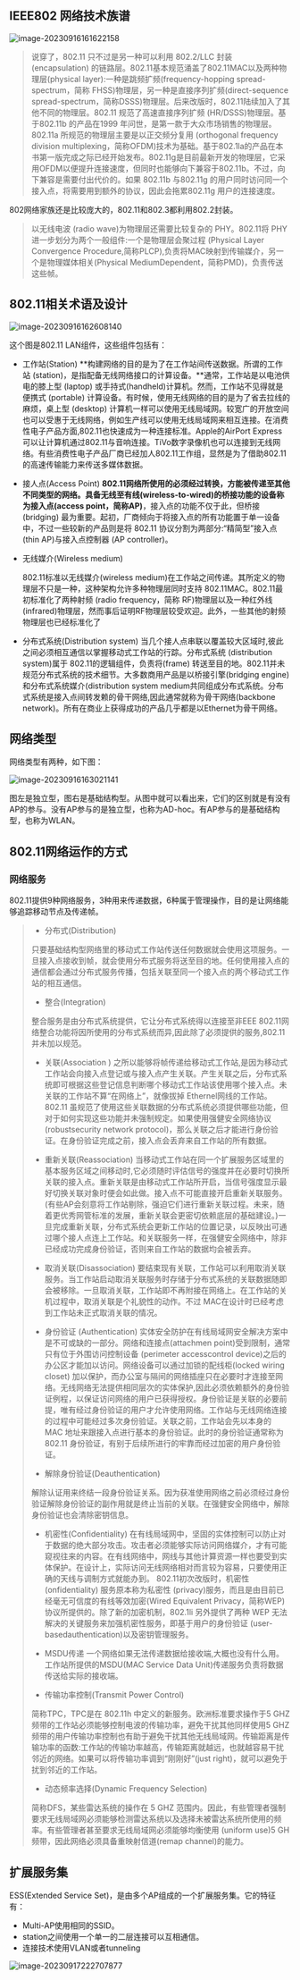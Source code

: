 

## IEEE802 网络技术族谱

![image-20230916161622158](./image/image-20230916161622158.png)

> 说穿了，802.11 只不过是另一种可以利用 802.2/LLC 封装 (encapsulation) 的链路层。802.11基本规范涌盖了802.11MAC以及两种物理层(physical layer):一种是跳频扩频(frequency-hopping spread-spectrum，简称 FHSS)物理层，另一种是直接序列扩频(direct-sequence spread-spectrum，简称DSSS)物理层。后来改版时，802.11陆续加入了其他不同的物理层。802.11 规范了高速直接序列扩频 (HR/DSSS)物理层。基于802.11b 的产品在1999 年问世，是第一款于大众市场销售的物理层。802.11a 所规范的物理层主要是以正交频分复用 (orthogonal frequency division multiplexing，简称OFDM)技术为基础。基于802.1la的产品在本书第一版完成之际已经开始发布。802.11g是目前最新开发的物理层，它采用OFDM以便提升连接速度，但同时也能够向下兼容于802.11b。不过，向下兼容是需要付出代价的。如果 802.11b 与802.11g 的用户同时访问同一个接入点，将需要用到额外的协议，因此会拖累802.11g 用户的连接速度。

802网络家族还是比较庞大的，802.11和802.3都利用802.2封装。

> 以无线电波 (radio wave)为物理层还需要比较复杂的 PHY。802.11将 PHY进一步划分为两个一般组件:一个是物理层会聚过程 (Physical Layer Convergence Procedure,简称PLCP),负责将MAC映射到传输媒介，另一个是物理媒体相关(Physical MediumDependent，简称PMD)，负责传送这些帧。

## 802.11相关术语及设计

![image-20230916162608140](./image/image-20230916162608140.png)

这个图是802.11 LAN组件，这些组件包括有：

* 工作站(Station)
  **构建网络的目的是为了在工作站间传送数据。所谓的工作站 (station)，是指配备无线网络接口的计算设备。**通常，工作站是以电池供电的膝上型 (laptop) 或手持式(handheld)计算机。然而，工作站不见得就是便携式 (portable) 计算设备。有时候，使用无线网络的目的是为了省去拉线的麻烦，桌上型 (desktop) 计算机一样可以使用无线局域网。较宽广的开放空间也可以受惠于无线网络，例如生产线可以使用无线局域网来相互连接。在消费性电子产品方面,802.11也快速成为一种连接标准。Apple的AirPort Express 可以让计算机通过802.11与音响连接。TiVo数字录像机也可以连接到无线网络。有些消费性电子产品厂商已经加人802.11工作组，显然是为了借助802.11 的高速传输能力来传送多媒体数据。

* 接人点(Access Point)
  **802.11网络所使用的必须经过转换，方能被传递至其他不同类型的网络。具备无线至有线(wireless-to-wired)的桥接功能的设备称为接入点(access point，简称AP)**，接入点的功能不仅于此，但桥接 (bridging) 最为重要。起初，厂商倾向于将接入点的所有功能置于单一设备中，不过一些较新的产品则是将 802.11 协议分割为两部分:“精简型”接入点 (thin AP)与接入点控制器 (AP controller)。

* 无线媒介(Wireless medium)

  802.11标准以无线媒介(wireless medium)在工作站之间传递。其所定义的物理层不只是一种，这种架构允许多种物理层同时支持 802.11MAC。802.11最初标准化了两种射频 (radio frequency，简称 RF)物理层以及一种红外线(infrared)物理层，然而事后证明RF物理层较受欢迎。此外，一些其他的射频物理层也已经标准化了

* 分布式系统(Distribution system)
  当几个接人点串联以覆盖较大区域时,彼此之间必须相互通信以掌握移动式工作站的行踪。分布式系统 (distribution system)属于 802.11的逻辑组件，负责将(frame) 转送至目的地。802.11并未规范分布式系统的技术细节。大多数商用产品是以桥接引擎(bridging engine)和分布式系统媒介(distribution system medium共同组成分布式系统。分布式系统是接入点间转发赖的骨干网络,因此通常就称为骨干网络(backbone network)。所有在商业上获得成功的产品几乎都是以Ethernet为骨干网络。

## 网络类型

网络类型有两种，如下图：

![image-20230916163021141](./image/image-20230916163021141.png)

图左是独立型，图右是基础结构型。从图中就可以看出来，它们的区别就是有没有AP的参与。没有AP参与的是独立型，也称为AD-hoc。有AP参与的是基础结构型，也称为WLAN。

## 802.11网络运作的方式

### 网络服务

802.11提供9种网络服务，3种用来传递数据，6种属于管理操作，目的是让网络能够追踪移动节点及传递帧。

>* 分布式(Distribution)
>
>  只要基础结构型网络里的移动式工作站传送任何数据就会使用这项服务。一旦接入点接收到帧，就会使用分布式服务将送至目的地。任何使用接入点的通信都会通过分布式服务传播，包括关联至同一个接入点的两个移动式工作站的相互通信。
>
>* 整合(Integration)
>
>  整合服务是由分布式系统提供，它让分布式系统得以连接至非EEE 802.11网络整合功能将因所使用的分布式系统而异,因此除了必须提供的服务,802.11并未加以规范。
>
>* 关联(Association )
>  之所以能够将帧传递给移动式工作站,是因为移动式工作站会向接入点登记或与接入点产生关联。产生关联之后，分布式系统即可根据这些登记信息判断哪个移动式工作站该使用哪个接入点。未关联的工作站不算“在网络上”，就像拔掉 Ethernel网线的工作站。802.11 虽规范了使用这些关联数据的分布式系统必须提供哪些功能，但对于如何实现这些功能并未强制规定。如果使用强健安全网络协议 (robustsecurity network protocol)，那么关联之后才能进行身份验证。在身份验证完成之前，接入点会丢弃来自工作站的所有数据。
>
>* 重新关联(Reassociation)
>  当移动式工作站在同一个扩展服务区域里的基本服务区域之间移动时,它必须随时评估信号的强度并在必要时切换所关联的接入点。重新关联是由移动式工作站所开启，当信号强度显示最好切换关联对象时便会如此做。接入点不可能直接开启重新关联服务。(有些AP会刻意将工作站剔除，强迫它们进行重新关联过程。未来，随着更优秀网管标准的发展，重新关联会更密切依赖底层的基础建设。)一旦完成重新关联，分布式系统会更新工作站的位置记录，以反映出可通过哪个接人点连上工作站。和关联服务一样，在强健安全网络中，除非已经成功完成身份验证，否则来自工作站的数据均会被丢弃。
>
>* 取消关联(Disassociation)
>  要结束现有关联，工作站可以利用取消关联服务。当工作站启动取消关联服务时存储于分布式系统的关联数据随即会被移除。一旦取消关联，工作站即不再附接在网络上。在工作站的关机过程中，取消关联是个礼貌性的动作。不过 MAC在设计时已经考虑到工作站未正式取消关联的情况。
>
>* 身份验证 (Authentication)
>  实体安全防护在有线局域网安全解决方案中是不可或缺的一部分。网络和连接点(attachmen point)受到限制，通常只有位于外围访问控制设备 (perimeter accesscontrol device)之后的办公区才能加以访问。网络设备可以通过加锁的配线柜(locked wiring closet) 加以保护，而办公室与隔间的网络插座只在必要时才连接至网络。无线网络无法提供相同层次的实体保护,因此必须依赖额外的身份验证例程，以保证访问网络的用户已获得授权。身份验证是关联的必要前提，唯有经过身份验证的用户才允许使用网络。工作站与无线网络连接的过程中可能经过多次身份验证。关联之前，工作站会先以本身的 MAC 地址来跟接入点进行基本的身份验证。此时的身份验证通常称为802.11 身份验证，有别于后续所进行的牢靠而经过加密的用户身份验证。
>
>* 解除身份验证(Deauthentication)
>
>  解除认证用来终结一段身份验证关系。因为获准使用网络之前必须经过身份验证解除身份验证的副作用就是终止当前的关联。在强健安全网络中，解除身份验证也会清除密钥信息。
>
>* 机密性(Confidentiality)
>  在有线局域网中，坚固的实体控制可以防止对于数据的绝大部分攻击。攻击者必须能够实际访问网络媒介，才有可能窥视往来的内容。在有线网络中，网线与其他计算资源一样也要受到实体保护。在设计上，实际访问无线网络相对而言较为容易，只要使用正确的天线与调制方式就能办到。
>   802.11初次改版时，机密性 (onfidentiality) 服务原本称为私密性 (privacy)服务，而且是由目前已经毫无可信度的有线等效加密(Wired Equivalent Privacy，简称WEP)协议所提供的。除了新的加密机制，802.1li 另外提供了两种 WEP 无法解决的关键服务来加强机密性服务，即基于用户的身份验证 (user-basedauthentication)以及密钥管理服务。
>
>* MSDU传递
>  一个网络如果无法传递数据给接收端,大概也没有什么用。工作站所提供的MSDU(MAC Service Data Unit)传递服务负责将数据传送给实际的接收端。
>
>* 传输功率控制(Transmit Power Control)
>
>  简称TPC，TPC是在 802.11h 中定义的新服务。欧洲标准要求操作于5 GHZ 频带的工作站必须能够控制电波的传输功率，避免干扰其他同样使用5 GHZ 频带的用户传输功率控制也有助于避免干扰其他无线局域网。传输距离是传输功率的函数:工作站的传输功率越高，传输距离就越远，也就越容易干扰邻近的网络。如果可以将传输功率调到“刚刚好”(just right)，就可以避免于扰到邻近的工作站。
>
>* 动态频率选择(Dynamic Frequency Selection)
>
>  简称DFS，某些雷达系统的操作在 5 GHZ 范围内。因此，有些管理者强制要求无线局域网必须能够检测雷达系统以及选择未被雷达系统所使用的频率。有些管理者甚至要求无线局域网必须能够均衡使用 (uniform use)5 GH频带，因此网络必须具备重映射信道(remap channel)的能力。

## 扩展服务集

ESS(Extended Service Set)，是由多个AP组成的一个扩展服务集。它的特征有：

* Multi-AP使用相同的SSID。
* station之间使用一个单一的二层连接可以互相通信。
* 连接技术使用VLAN或者tunneling

![image-20230917222707877](./image/image-20230917222707877.png)

